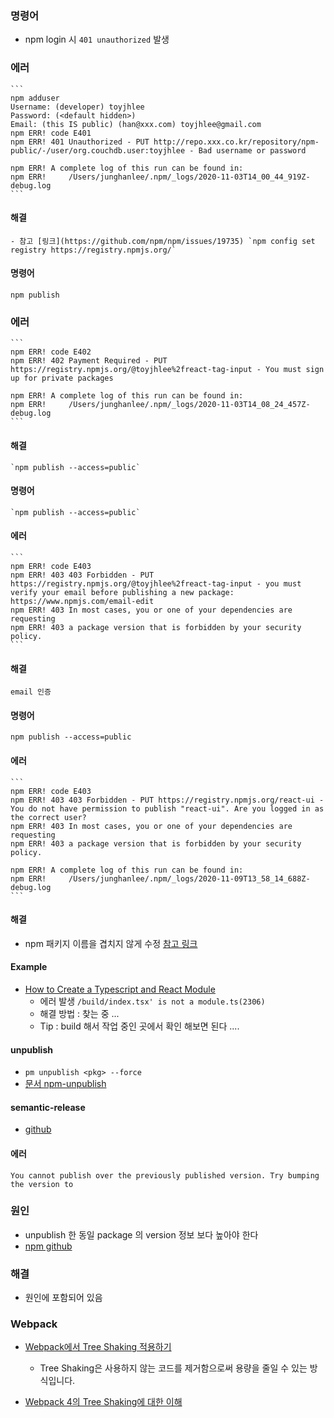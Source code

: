 ### 명령어

-   npm login 시 `401 unauthorized` 발생

### 에러

    ```
    npm adduser
    Username: (developer) toyjhlee
    Password: (<default hidden>)
    Email: (this IS public) (han@xxx.com) toyjhlee@gmail.com
    npm ERR! code E401
    npm ERR! 401 Unauthorized - PUT http://repo.xxx.co.kr/repository/npm-public/-/user/org.couchdb.user:toyjhlee - Bad username or password

    npm ERR! A complete log of this run can be found in:
    npm ERR!     /Users/junghanlee/.npm/_logs/2020-11-03T14_00_44_919Z-debug.log
    ```

#### 해결

    - 참고 [링크](https://github.com/npm/npm/issues/19735) `npm config set registry https://registry.npmjs.org/`

#### 명령어

    npm publish

### 에러

    ```
    npm ERR! code E402
    npm ERR! 402 Payment Required - PUT https://registry.npmjs.org/@toyjhlee%2freact-tag-input - You must sign up for private packages

    npm ERR! A complete log of this run can be found in:
    npm ERR!     /Users/junghanlee/.npm/_logs/2020-11-03T14_08_24_457Z-debug.log
    ```

#### 해결

    `npm publish --access=public`

#### 명령어

    `npm publish --access=public`

#### 에러

    ```
    npm ERR! code E403
    npm ERR! 403 403 Forbidden - PUT https://registry.npmjs.org/@toyjhlee%2freact-tag-input - you must verify your email before publishing a new package: https://www.npmjs.com/email-edit
    npm ERR! 403 In most cases, you or one of your dependencies are requesting
    npm ERR! 403 a package version that is forbidden by your security policy.
    ```

#### 해결

    email 인증

#### 명령어

    npm publish --access=public

#### 에러

    ```
    npm ERR! code E403
    npm ERR! 403 403 Forbidden - PUT https://registry.npmjs.org/react-ui - You do not have permission to publish "react-ui". Are you logged in as the correct user?
    npm ERR! 403 In most cases, you or one of your dependencies are requesting
    npm ERR! 403 a package version that is forbidden by your security policy.

    npm ERR! A complete log of this run can be found in:
    npm ERR!     /Users/junghanlee/.npm/_logs/2020-11-09T13_58_14_688Z-debug.log
    ```

#### 해결

-   npm 패키지 이름을 겹치지 않게 수정 [참고 링크](https://thebook.io/080229/ch05/05-01/)

#### Example

-   [How to Create a Typescript and React Module](https://www.pluralsight.com/guides/react-typescript-module-create)
    -   에러 발생 `/build/index.tsx' is not a module.ts(2306)`
    -   해결 방법 : 찾는 중 ...
    -   Tip : build 해서 작업 중인 곳에서 확인 해보면 된다 ....

#### unpublish

-   `pm unpublish <pkg> --force`
-   [문서 npm-unpublish](https://docs.npmjs.com/cli/v6/commands/npm-unpublish)

#### semantic-release

-   [github](https://github.com/semantic-release/semantic-release)

#### 에러

```
You cannot publish over the previously published version. Try bumping the version to
```

### 원인

-   unpublish 한 동일 package 의 version 정보 보다 높아야 한다
-   [npm github](https://github.com/npm/npm/issues/9266)

### 해결

-   원인에 포함되어 있음

### Webpack

-   [Webpack에서 Tree Shaking 적용하기](https://medium.com/naver-fe-platform/webpack%EC%97%90%EC%84%9C-tree-shaking-%EC%A0%81%EC%9A%A9%ED%95%98%EA%B8%B0-1748e0e0c365)

    -   Tree Shaking은 사용하지 않는 코드를 제거함으로써 용량을 줄일 수 있는 방식입니다.

-   [Webpack 4의 Tree Shaking에 대한 이해](https://huns.me/development/2265)
